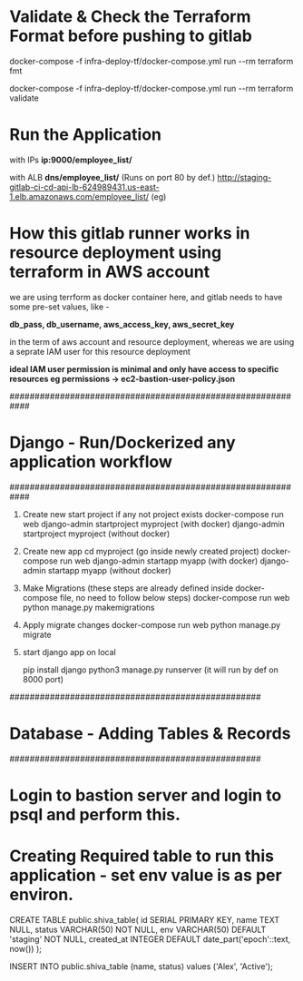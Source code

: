 
# Validate & Check the Terraform Format before pushing to gitlab 

docker-compose -f infra-deploy-tf/docker-compose.yml run --rm terraform fmt

docker-compose -f infra-deploy-tf/docker-compose.yml run --rm terraform validate

# Run the Application

with IPs
**ip:9000/employee_list/**

with ALB
**dns/employee_list/** (Runs on port 80 by def.)
http://staging-gitlab-ci-cd-api-lb-624989431.us-east-1.elb.amazonaws.com/employee_list/ (eg)

# How this gitlab runner works in resource deployment using terraform in AWS account

we are using terrform as docker container here, and gitlab needs to have some pre-set values, like -

**db_pass, db_username, aws_access_key, aws_secret_key**

in the term of aws account and resource deployment, whereas we are using a seprate IAM user for this resource deployment

**ideal IAM user permission is minimal and only have access to specific resources eg permissions -> ec2-bastion-user-policy.json** 


############################################################
# Django - Run/Dockerized any application workflow
############################################################

1)  Create new start project if any not project exists
      docker-compose run web django-admin startproject myproject (with docker)
      django-admin startproject myproject (without docker)
      
2)  Create new app 
      cd myproject  (go inside newly created project)
      docker-compose run web django-admin startapp myapp (with docker)
      django-admin startapp myapp (without docker)
  
  
2)  Make Migrations (these steps are already defined inside docker-compose file, no need to follow below steps)
      docker-compose run web python manage.py makemigrations
  
3)  Apply migrate changes
      docker-compose run web python manage.py migrate

4) start django app on local

      pip install django
      python3 manage.py runserver   (it will run by def on 8000 port)



##################################################
# Database - Adding Tables & Records
##################################################

# Login to bastion server and login to psql and perform this.

# Creating Required table to run this application - set env value is as per environ.

CREATE TABLE public.shiva_table(
                id  	      SERIAL     PRIMARY KEY,
                name          TEXT       NULL,
                status        VARCHAR(50) NOT NULL,
                env           VARCHAR(50) DEFAULT 'staging' NOT NULL,
                created_at 	INTEGER DEFAULT date_part('epoch'::text, now())
                );


INSERT INTO public.shiva_table (name, status) values ('Alex', 'Active');  
